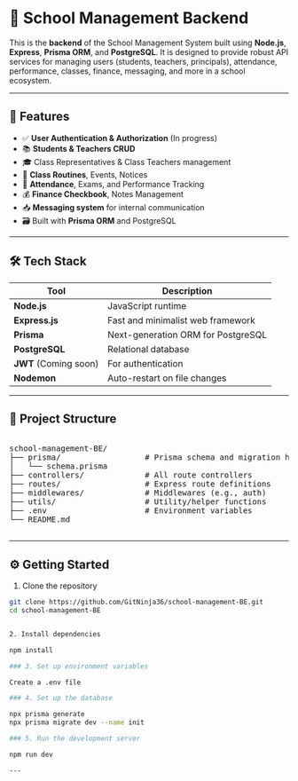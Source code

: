 # 🏫 School Management Backend

This is the **backend** of the School Management System built using **Node.js**, **Express**, **Prisma ORM**, and **PostgreSQL**. It is designed to provide robust API services for managing users (students, teachers, principals), attendance, performance, classes, finance, messaging, and more in a school ecosystem.

---

## 🚀 Features

- ✅ **User Authentication & Authorization** (In progress)
- 📚 **Students & Teachers CRUD**
- 🎓 Class Representatives & Class Teachers management
- 📅 **Class Routines**, Events, Notices
- 🧮 **Attendance**, Exams, and Performance Tracking
- 💰 **Finance Checkbook**, Notes Management
- 📥 **Messaging system** for internal communication
- 🗃️ Built with **Prisma ORM** and PostgreSQL

---

## 🛠️ Tech Stack

| Tool | Description |
|------|-------------|
| **Node.js** | JavaScript runtime |
| **Express.js** | Fast and minimalist web framework |
| **Prisma** | Next-generation ORM for PostgreSQL |
| **PostgreSQL** | Relational database |
| **JWT** (Coming soon) | For authentication |
| **Nodemon** | Auto-restart on file changes |

---

## 📁 Project Structure
<pre>

school-management-BE/
├── prisma/                  # Prisma schema and migration history
│   └── schema.prisma
├── controllers/             # All route controllers
├── routes/                  # Express route definitions
├── middlewares/             # Middlewares (e.g., auth)
├── utils/                   # Utility/helper functions
├── .env                     # Environment variables
└── README.md

</pre>
---

## ⚙️ Getting Started

1. Clone the repository

```bash
git clone https://github.com/GitNinja36/school-management-BE.git
cd school-management-BE


2. Install dependencies

npm install

### 3. Set up environment variables

Create a .env file 

### 4. Set up the database

npx prisma generate
npx prisma migrate dev --name init

### 5. Run the development server

npm run dev

---

